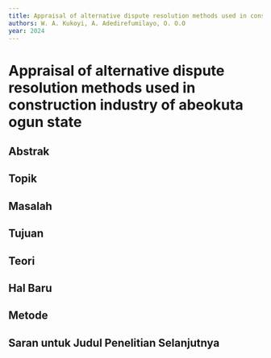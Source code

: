 ```yaml
---
title: Appraisal of alternative dispute resolution methods used in construction industry of abeokuta ogun state
authors: W. A. Kukoyi, A. Adedirefumilayo, O. O.O
year: 2024
---
```


# Appraisal of alternative dispute resolution methods used in construction industry of abeokuta ogun state

## Abstrak



## Topik



## Masalah



## Tujuan



## Teori



## Hal Baru



## Metode



## Saran untuk Judul Penelitian Selanjutnya